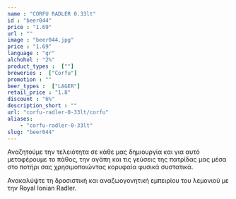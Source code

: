 ```yaml
---
name : "CORFU RADLER 0.33lt"
id : "beer044"
price : "1.69"
url : ""
image : "beer044.jpg"
price : "1.69"
language : "gr"
alchohol : "2%"
product_types :  [""]
breweries :  ["Corfu"]
promotion : ""
beer_types :  ["LAGER"]
retail_price : "1.8"
discount : "6%"
description_short : ""
url: "corfu-radler-0-33lt/corfu"
aliases: 
    - "corfu-radler-0-33lt"
slug: "beer044"
---
```


Αναζητούμε την τελειότητα σε κάθε μας δημιουργία και για αυτό μεταφέρουμε το πάθος, την αγάπη και τις γεύσεις της πατρίδας μας μέσα στο ποτήρι σας χρησιμοποιώντας κορυφαία φυσικά συστατικά.

Ανακαλύψτε τη δροσιστική και αναζωογονητική εμπειρίου του λεμονιού με την Royal Ionian Radler.